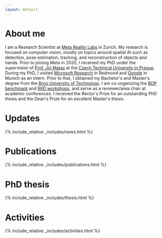 ```yaml
---
layout: default
---
```



# <span id="about"></span> About me

I am a Research Scientist at [Meta Reality Labs](https://about.fb.com/realitylabs/) in Zurich. My research is focused on computer vision, mostly on topics around spatial AI such as detection, pose estimation, tracking, and reconstruction of objects and hands. Prior to joining Meta in 2020, I received my PhD under the supervision of [Prof. Jiri Matas](http://cmp.felk.cvut.cz/~matas/) at the [Czech Technical University in Prague](https://fel.cvut.cz/). During my PhD, I visited [Microsoft Research](https://www.microsoft.com/en-us/research/lab/microsoft-research-redmond/) in Redmond and [Google](http://www.stefan-hinterstoisser.com/) in Munich as an intern. Prior to that, I obtained my Bachelor's and Master's degree from the [Brno University of Technology](https://www.fit.vut.cz/.en). I am co-organizing the [BOP benchmark](https://bop.felk.cvut.cz/home/) and [R6D workshops](http://cmp.felk.cvut.cz/sixd/workshop_2023/), and serve as a reviewer/area chair at academic conferences. I received the Rector's Prize for an outstanding PhD thesis and the Dean's Prize for an excellent Master's thesis.

<!-- [Link to another page](./another-page.html). -->


# <span id="updates"></span> Updates

{% include_relative _includes/news.html %}


# <span id="publications"></span>Publications

{% include_relative _includes/publications.html %}


# <span id="thesis"></span>PhD thesis

{% include_relative _includes/thesis.html %}


# <span id="activities"></span>Activities

{% include_relative _includes/activities.html %}

